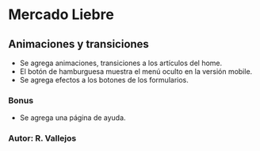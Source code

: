 # Mercado Liebre

## Animaciones y transiciones

- Se agrega animaciones, transiciones a los artículos del home.
- El botón de hamburguesa muestra el menú oculto en la versión mobile.
- Se agrega efectos a los botones de los formularios.

### Bonus
- Se agrega una página de ayuda.

### Autor: R. Vallejos